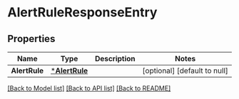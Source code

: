 # AlertRuleResponseEntry

## Properties

| Name          | Type                           | Description | Notes                        |
| ------------- | ------------------------------ | ----------- | ---------------------------- |
| **AlertRule** | [***AlertRule**](AlertRule.md) |             | [optional] [default to null] |

[[Back to Model list]](../README.md#documentation-for-models) [[Back to API list]](../README.md#documentation-for-api-endpoints) [[Back to README]](../README.md)
